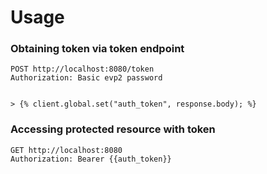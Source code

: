 # Usage

### Obtaining token via token endpoint
```
POST http://localhost:8080/token
Authorization: Basic evp2 password


> {% client.global.set("auth_token", response.body); %}
```
### Accessing protected resource with token
```
GET http://localhost:8080
Authorization: Bearer {{auth_token}}
```



